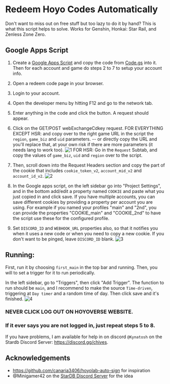# Redeem Hoyo Codes Automatically

Don't want to miss out on free stuff but too lazy to do it by hand? This is what this script helps to solve. Works for Genshin, Honkai: Star Rail, and Zenless Zone Zero.

## Google Apps Script

1. Create a [Google Apps Script](https://script.google.com) and copy the code from [Code.gs](Code.gs) into it. Then for each account and game do steps 2 to 7 to setup your account info.

2. Open a redeem code page in your browser.
3. Login to your account.
4. Open the developer menu by hitting F12 and go to the network tab.
5. Enter anything in the code and click the button. A request should appear.
6. Click on the GET/POST webExchangeCdkey request. FOR EVERYTHING EXCEPT HSR: and copy over to the right game URL in the script the `region`, `game_biz` and `uid` parameters. -- or directly copy the URL and you'll replace that, at your own risk if there are more parameters (it needs lang to work too).
![1](Readme-src/1.png) FOR HSR: Go in the `Request` Subtab, and copy the values of `game_biz`, `uid` and `region` over to the script.
7. Then, scroll down into the Request Headers section and copy the part of the cookie that includes `cookie_token_v2`, `account_mid_v2` and `account_id_v2`.
![2](Readme-src/2.png)
8. In the Google apps script, on the left sidebar go into "Project Settings", and in the bottom add/edit a property named `COOKIE` and paste what you just copied in and click save. If you have multiple accounts, you can save different cookies by providing a property per account you are using. For example if you named your profiles "main" and "2nd", you can provide the properties "COOKIE_main" and "COOKIE_2nd" to have the script use these for the configured profile.
9. Set `DISCORD_ID` and `WEBHOOK_URL` properties also, so that it notifies you when it uses a new code or when you need to copy a new cookie. If you don't want to be pinged, leave `DISCORD_ID` blank.
![3](Readme-src/3.png)

## Running:
First, run it by choosing `first_main` in the top bar and running. Then, you will to set a trigger for it to run periodically.

In the left sidebar, go to "Triggers", then click "Add Trigger". The function to run should be `main`, and I recommend to make the source `Time-driven`, triggering at `Day timer` and a random time of day. Then click save and it's finished.
![4](Readme-src/4.png)

### NEVER CLICK LOG OUT ON HOYOVERSE WEBSITE.
### If it ever says you are not logged in, just repeat steps 5 to 8.

If you have problems, I am available for help in on discord `@Kynatosh` on the Stardb Discord Server: https://discord.gg/chives.


## Acknowledgements
* https://github.com/canaria3406/hoyolab-auto-sign for inspiration
* @Minigamer42 on the [StarDB Discord Server](https://discord.gg/chives) for the idea
